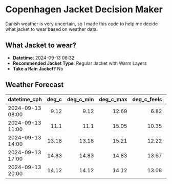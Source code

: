 # Copenhagen Jacket Decision Maker

Danish weather is very uncertain, so I made this code to help me decide what jacket to wear based on weather data.

## What Jacket to wear?

- **Datetime**: 2024-09-13 06:32
- **Recommended Jacket Type**: Regular Jacket with Warm Layers
- **Take a Rain Jacket?** No

## Weather Forecast
| datetime_cph     |   deg_c |   deg_c_min |   deg_c_max |   deg_c_feels | weather   | wind   | rain   |
|:-----------------|--------:|------------:|------------:|--------------:|:----------|:-------|:-------|
| 2024-09-13 08:00 |    9.12 |        9.12 |       12.69 |          6.82 | Clouds    | Low    | None   |
| 2024-09-13 11:00 |   11.1  |       11.1  |       15.05 |         10.35 | Clouds    | Medium | None   |
| 2024-09-13 14:00 |   13.18 |       13.18 |       15.21 |         12.22 | Clouds    | Medium | None   |
| 2024-09-13 17:00 |   14.83 |       14.83 |       14.83 |         13.67 | Clouds    | Medium | None   |
| 2024-09-13 20:00 |   14.12 |       14.12 |       14.12 |         13.08 | Clouds    | Medium | None   |

